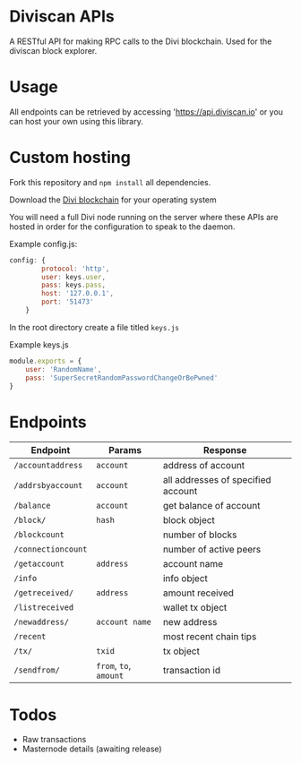# Diviscan APIs

A RESTful API for making RPC calls to the Divi blockchain. Used for the diviscan block explorer.

# Usage

All endpoints can be retrieved by accessing 'https://api.diviscan.io' or you can host your own using this library.

# Custom hosting

Fork this repository and `npm install` all dependencies.

Download the [Divi blockchain](https://github.com/divicoin/divi) for your operating system

You will need a full Divi node running on the server where these APIs are hosted in order for the configuration to speak to the daemon.

Example config.js:
```javascript
config: {
        protocol: 'http',
        user: keys.user, 
        pass: keys.pass,
        host: '127.0.0.1',
        port: '51473'
    }
```
In the root directory create a file titled `keys.js`

Example keys.js
```javascript
module.exports = {
    user: 'RandomName',
    pass: 'SuperSecretRandomPasswordChangeOrBePwned'
}
```

# Endpoints

| Endpoint          | Params                    | Response                          |
| --------          | ------                    | --------                          |
| `/accountaddress` | `account`                 | address of account                |
| `/addrsbyaccount` | `account`                 | all addresses of specified account|
| `/balance`        | `account`                 | get balance of account            |
| `/block/`         | `hash`                    | block object                      |
| `/blockcount`     |                           | number of blocks                  |
| `/connectioncount`|                           | number of active peers            |   
| `/getaccount`     | `address`                 | account name                      |
| `/info`           |                           | info object                       |
| `/getreceived/`   | `address`                 | amount received                   |
| `/listreceived`   |                           | wallet tx object                  |
| `/newaddress/`    | `account name`            | new address                       |
| `/recent`         |                           | most recent chain tips            |
| `/tx/`            | `txid`                    | tx object                         |   
| `/sendfrom/`      | `from`, `to`, `amount`    | transaction id                    |


# Todos
- Raw transactions
- Masternode details (awaiting release)

